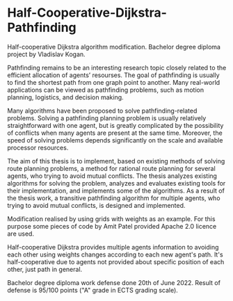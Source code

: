 # Half-Cooperative-Dijkstra-Pathfinding
Half-cooperative Dijkstra algorithm modification. Bachelor degree diploma project by Vladislav Kogan.

Pathfinding remains to be an interesting research topic closely related to the efficient allocation of agents’ resourses. The goal of pathfinding is usually to find the shortest path from one graph point to another. Many real-world applications can be viewed as pathfinding problems, such as motion planning, logistics, and decision making.

Many algorithms have been proposed to solve pathfinding-related problems. Solving a pathfinding planning problem is usually relatively straightforward with one agent, but is greatly complicated by the possibility of conflicts when many agents are present at the same time. Moreover, the speed of solving problems depends significantly on the scale and available processor resources.

The aim of this thesis is to implement, based on existing methods of solving route planning problems, a method for rational route planning for several agents, who trying to avoid mutual conflicts. The thesis analyzes existing algorithms for solving the problem, analyzes and evaluates existing tools for their implementation, and implements some of the algorithms. As a result of the thesis work, a transitive pathfinding algorithm for multiple agents, who trying to avoid mutual conflicts, is designed and implemented.

Modification realised by using grids with weights as an example. For this purpose some pieces of code by Amit Patel provided Apache 2.0 licence are used.

Half-cooperative Dijkstra provides multiple agents information to avoiding each other using weights changes according to each new agent's path. It's half-cooperative due to agents not provided about specific position of each other, just path in general.

Bachelor degree diploma work defense done 20th of June 2022. Result of defense is 95/100 points ("A" grade in ECTS grading scale).
